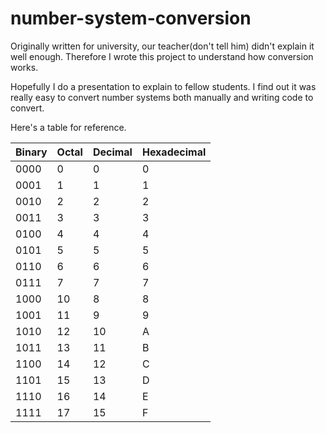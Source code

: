 # number-system-conversion
Originally written for university, our teacher(don't tell him) didn't explain it well enough. Therefore I wrote this project to understand how conversion works.

Hopefully I do a presentation to explain to fellow students. I find out it was really easy to convert number systems both manually and writing code to convert.

Here's a table for reference.

| Binary | Octal | Decimal | Hexadecimal | 
| --- | --- | --- | --- |
| 0000 | 0 | 0 | 0 |
| 0001 | 1 | 1 | 1 |
| 0010 | 2 | 2 | 2 |
| 0011 | 3 | 3 | 3 |
| 0100 | 4 | 4 | 4 |
| 0101 | 5 | 5 | 5 |
| 0110 | 6 | 6 | 6 |
| 0111 | 7 | 7 | 7 |
| 1000 | 10 | 8 | 8 |
| 1001 | 11 | 9 | 9 |
| 1010 | 12 | 10 | A |
| 1011 | 13 | 11 | B |
| 1100 | 14 | 12 | C |
| 1101 | 15 | 13 | D |
| 1110 | 16 | 14 | E |
| 1111 | 17 | 15 | F |
